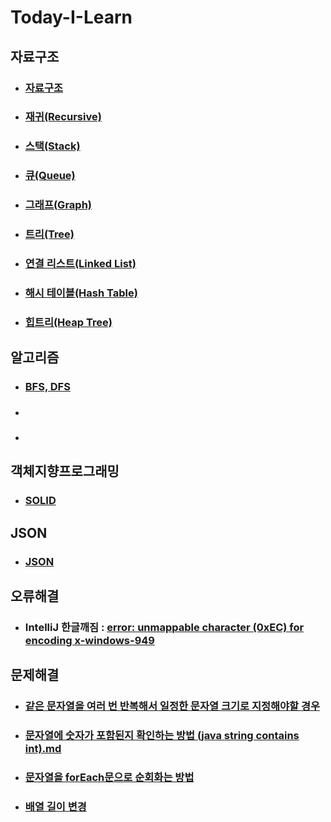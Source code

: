 # Today-I-Learn 

## **자료구조**
- ### [자료구조](https://github.com/kung036/Today-I-Learn/blob/main/%EC%9E%90%EB%A3%8C%EA%B5%AC%EC%A1%B0/%EC%9E%90%EB%A3%8C%EA%B5%AC%EC%A1%B0.md)
- ### [재귀(Recursive)](https://github.com/kung036/Today-I-Learn/blob/main/%EC%9E%90%EB%A3%8C%EA%B5%AC%EC%A1%B0/%EC%9E%AC%EA%B7%80(Recursive).md)
- ### [스택(Stack)](https://github.com/kung036/Today-I-Learn/blob/main/%EC%9E%90%EB%A3%8C%EA%B5%AC%EC%A1%B0/%EC%8A%A4%ED%83%9D(Stack).md)
- ### [큐(Queue)](https://github.com/kung036/Today-I-Learn/blob/main/%EC%9E%90%EB%A3%8C%EA%B5%AC%EC%A1%B0/%ED%81%90(Queue).md)
- ### [그래프(Graph)](https://github.com/kung036/Today-I-Learn/blob/main/%EC%9E%90%EB%A3%8C%EA%B5%AC%EC%A1%B0/%EA%B7%B8%EB%9E%98%ED%94%84(Graph).md)
- ### [트리(Tree)](https://github.com/kung036/Today-I-Learn/blob/main/%EC%9E%90%EB%A3%8C%EA%B5%AC%EC%A1%B0/%ED%8A%B8%EB%A6%AC(Tree).md)
- ### [연결 리스트(Linked List)](https://github.com/kung036/Today-I-Learn/blob/main/%EC%9E%90%EB%A3%8C%EA%B5%AC%EC%A1%B0/%EC%97%B0%EA%B2%B0%20%EB%A6%AC%EC%8A%A4%ED%8A%B8(Linked%20List).md)
- ### [해시 테이블(Hash Table)](https://github.com/kung036/Today-I-Learn/blob/main/%EC%9E%90%EB%A3%8C%EA%B5%AC%EC%A1%B0/%ED%95%B4%EC%8B%9C%20%ED%85%8C%EC%9D%B4%EB%B8%94(Hash%20Table).md)
- ### [힙트리(Heap Tree)](https://github.com/kung036/Today-I-Learn/blob/main/%EC%9E%90%EB%A3%8C%EA%B5%AC%EC%A1%B0/%ED%9E%99%ED%8A%B8%EB%A6%AC(Heap%20Tree).md)

## **알고리즘**
- ### [BFS, DFS](https://github.com/kung036/Today-I-Learn/blob/main/%EC%95%8C%EA%B3%A0%EB%A6%AC%EC%A6%98/BFS%2C%20DFS.md)
- ### []()
- ### []()

## **객체지향프로그래밍**
-  ### [SOLID](https://github.com/kung036/Today-I-Learn/blob/main/%EA%B0%9D%EC%B2%B4%EC%A7%80%ED%96%A5%ED%94%84%EB%A1%9C%EA%B7%B8%EB%9E%98%EB%B0%8D/SOLID.md)

## **JSON**
-  ### [JSON](https://github.com/kung036/Today-I-Learn/blob/main/JSON.md)

## **오류해결**
-  ### IntelliJ 한글깨짐 : [error: unmappable character (0xEC) for encoding x-windows-949](https://github.com/kung036/Today-I-Learn/blob/main/%EC%98%A4%EB%A5%98%ED%95%B4%EA%B2%B0/%ED%95%9C%EA%B8%80%EA%B9%A8%EC%A7%90.md) 
 
## **문제해결**
- ### [같은 문자열을 여러 번 반복해서 일정한 문자열 크기로 지정해야할 경우](https://github.com/kung036/Today-I-Learn/blob/main/%EB%AC%B8%EC%A0%9C%ED%95%B4%EA%B2%B0/%EA%B0%99%EC%9D%80%20%EB%AC%B8%EC%9E%90%EC%97%B4%EC%9D%84%20%EC%97%AC%EB%9F%AC%20%EB%B2%88%20%EB%B0%98%EB%B3%B5%ED%95%B4%EC%84%9C%20%EC%9D%BC%EC%A0%95%ED%95%9C%20%EB%AC%B8%EC%9E%90%EC%97%B4%20%ED%81%AC%EA%B8%B0%EB%A1%9C%20%EC%A7%80%EC%A0%95%ED%95%B4%EC%95%BC%ED%95%A0%20%EA%B2%BD%EC%9A%B0.md)
- ### [문자열에 숫자가 포함된지 확인하는 방법 (java string contains int).md](https://github.com/kung036/Today-I-Learn/blob/main/%EB%AC%B8%EC%A0%9C%ED%95%B4%EA%B2%B0/%EB%AC%B8%EC%9E%90%EC%97%B4%EC%97%90%20%EC%88%AB%EC%9E%90%EA%B0%80%20%ED%8F%AC%ED%95%A8%EB%90%9C%EC%A7%80%20%ED%99%95%EC%9D%B8%ED%95%98%EB%8A%94%20%EB%B0%A9%EB%B2%95%20(java%20string%20contains%20int).md)
- ### [문자열을 forEach문으로 순회화는 방법](https://github.com/kung036/Today-I-Learn/blob/main/%EB%AC%B8%EC%A0%9C%ED%95%B4%EA%B2%B0/%EB%AC%B8%EC%9E%90%EC%97%B4%EC%9D%84%20forEach%EB%AC%B8%EC%9C%BC%EB%A1%9C%20%EC%88%9C%ED%9A%8C%ED%99%94%EB%8A%94%20%EB%B0%A9%EB%B2%95.md)
- ### [배열 길이 변경]()

<p align="center">
    <img src="" alt=""/>
</p>
